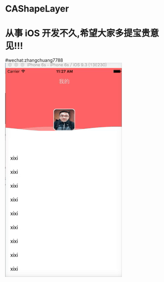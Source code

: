 # CAShapeLayer
# 从事 iOS 开发不久,希望大家多提宝贵意见!!!
#wechat:zhangchuang7788
![image](https://github.com/ZCLegendary/CAShapeLayer/blob/master/zc.gif)
